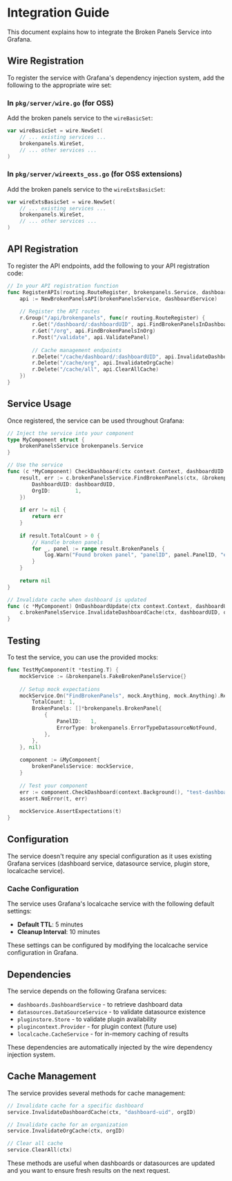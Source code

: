 # Integration Guide

This document explains how to integrate the Broken Panels Service into Grafana.

## Wire Registration

To register the service with Grafana's dependency injection system, add the following to the appropriate wire set:

### In `pkg/server/wire.go` (for OSS)

Add the broken panels service to the `wireBasicSet`:

```go
var wireBasicSet = wire.NewSet(
    // ... existing services ...
    brokenpanels.WireSet,
    // ... other services ...
)
```

### In `pkg/server/wireexts_oss.go` (for OSS extensions)

Add the broken panels service to the `wireExtsBasicSet`:

```go
var wireExtsBasicSet = wire.NewSet(
    // ... existing services ...
    brokenpanels.WireSet,
    // ... other services ...
)
```

## API Registration

To register the API endpoints, add the following to your API registration code:

```go
// In your API registration function
func RegisterAPIs(routing.RouteRegister, brokenpanels.Service, dashboards.DashboardService) {
    api := NewBrokenPanelsAPI(brokenPanelsService, dashboardService)
    
    // Register the API routes
    r.Group("/api/brokenpanels", func(r routing.RouteRegister) {
        r.Get("/dashboard/:dashboardUID", api.FindBrokenPanelsInDashboard)
        r.Get("/org", api.FindBrokenPanelsInOrg)
        r.Post("/validate", api.ValidatePanel)
        
        // Cache management endpoints
        r.Delete("/cache/dashboard/:dashboardUID", api.InvalidateDashboardCache)
        r.Delete("/cache/org", api.InvalidateOrgCache)
        r.Delete("/cache/all", api.ClearAllCache)
    })
}
```

## Service Usage

Once registered, the service can be used throughout Grafana:

```go
// Inject the service into your component
type MyComponent struct {
    brokenPanelsService brokenpanels.Service
}

// Use the service
func (c *MyComponent) CheckDashboard(ctx context.Context, dashboardUID string) error {
    result, err := c.brokenPanelsService.FindBrokenPanels(ctx, &brokenpanels.FindBrokenPanelsQuery{
        DashboardUID: dashboardUID,
        OrgID:        1,
    })
    
    if err != nil {
        return err
    }
    
    if result.TotalCount > 0 {
        // Handle broken panels
        for _, panel := range result.BrokenPanels {
            log.Warn("Found broken panel", "panelID", panel.PanelID, "error", panel.ErrorType)
        }
    }
    
    return nil
}

// Invalidate cache when dashboard is updated
func (c *MyComponent) OnDashboardUpdate(ctx context.Context, dashboardUID string, orgID int64) {
    c.brokenPanelsService.InvalidateDashboardCache(ctx, dashboardUID, orgID)
}
```

## Testing

To test the service, you can use the provided mocks:

```go
func TestMyComponent(t *testing.T) {
    mockService := &brokenpanels.FakeBrokenPanelsService{}
    
    // Setup mock expectations
    mockService.On("FindBrokenPanels", mock.Anything, mock.Anything).Return(&brokenpanels.BrokenPanelsResult{
        TotalCount: 1,
        BrokenPanels: []*brokenpanels.BrokenPanel{
            {
                PanelID:   1,
                ErrorType: brokenpanels.ErrorTypeDatasourceNotFound,
            },
        },
    }, nil)
    
    component := &MyComponent{
        brokenPanelsService: mockService,
    }
    
    // Test your component
    err := component.CheckDashboard(context.Background(), "test-dashboard")
    assert.NoError(t, err)
    
    mockService.AssertExpectations(t)
}
```

## Configuration

The service doesn't require any special configuration as it uses existing Grafana services (dashboard service, datasource service, plugin store, localcache service).

### Cache Configuration

The service uses Grafana's localcache service with the following default settings:
- **Default TTL**: 5 minutes
- **Cleanup Interval**: 10 minutes

These settings can be configured by modifying the localcache service configuration in Grafana.

## Dependencies

The service depends on the following Grafana services:
- `dashboards.DashboardService` - to retrieve dashboard data
- `datasources.DataSourceService` - to validate datasource existence
- `pluginstore.Store` - to validate plugin availability
- `plugincontext.Provider` - for plugin context (future use)
- `localcache.CacheService` - for in-memory caching of results

These dependencies are automatically injected by the wire dependency injection system.

## Cache Management

The service provides several methods for cache management:

```go
// Invalidate cache for a specific dashboard
service.InvalidateDashboardCache(ctx, "dashboard-uid", orgID)

// Invalidate cache for an organization
service.InvalidateOrgCache(ctx, orgID)

// Clear all cache
service.ClearAll(ctx)
```

These methods are useful when dashboards or datasources are updated and you want to ensure fresh results on the next request. 